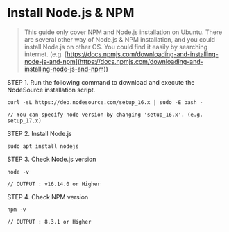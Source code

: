# Install Node.js & NPM

> This guide only cover NPM and Node.js installation on Ubuntu. There are several other way of Node.js & NPM installation, and you could install Node.js on other OS. You could find it easily by searching internet. (e.g. [https://docs.npmjs.com/downloading-and-installing-node-js-and-npm](https://docs.npmjs.com/downloading-and-installing-node-js-and-npm))



STEP 1. Run the following command to download and execute the NodeSource installation script.

```
curl -sL https://deb.nodesource.com/setup_16.x | sudo -E bash -

// You can specify node version by changing 'setup_16.x'. (e.g. setup_17.x)
```



STEP 2. Install Node.js

```
sudo apt install nodejs
```



STEP 3. Check Node.js version

```
node -v

// OUTPUT : v16.14.0 or Higher
```



STEP 4. Check NPM version

```
npm -v

// OUTPUT : 8.3.1 or Higher
```


